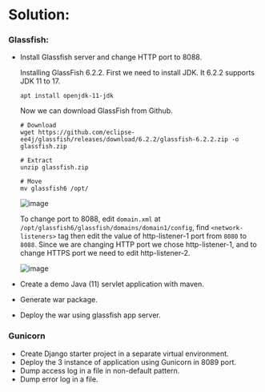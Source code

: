 # Solution:

### Glassfish:
 - Install Glassfish server and change HTTP port to 8088.

    Installing GlassFish 6.2.2. First we need to install JDK. It 6.2.2 supports JDK 11 to 17.
    
      ```console
      apt install openjdk-11-jdk
      ```

      Now we can download GlassFish from Github.

      ```console
      # Download
      wget https://github.com/eclipse-ee4j/glassfish/releases/download/6.2.2/glassfish-6.2.2.zip -o glassfish.zip

      # Extract
      unzip glassfish.zip

      # Move
      mv glassfish6 /opt/
      ```
      
      ![image](https://user-images.githubusercontent.com/23631617/141667457-a2a6693b-41f5-42be-ad7e-65fe294396fc.png)

      To change port to 8088, edit `domain.xml` at `/opt/glassfish6/glassfish/domains/domain1/config`, find `<network-listeners>` tag then edit the value of
      http-listener-1 port from `8080` to `8088`. Since we are changing HTTP port we chose http-listener-1, and to change HTTPS port we need to edit http-listener-2.
      
      ![image](https://user-images.githubusercontent.com/23631617/141667640-0288875b-49a2-4f44-80fa-d514ef3ce2cf.png)


 - Create a demo Java (11) servlet application with maven.
 - Generate war package.
 - Deploy the war using glassfish app server.

### Gunicorn
 - Create Django starter project in a separate virtual environment.
 - Deploy the 3 instance of application using Gunicorn in 8089 port.
 - Dump access log in a file in non-default pattern.
 - Dump error log in a file.
